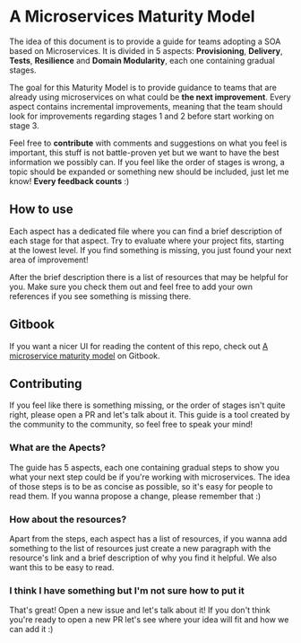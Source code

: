 # A Microservices Maturity Model

The idea of this document is to provide a guide for teams adopting a SOA based on Microservices. It is divided in 5 aspects: **Provisioning**, **Delivery**, **Tests**, **Resilience** and **Domain Modularity**, each one containing gradual stages.

The goal for this Maturity Model is to provide guidance to teams that are already using microservices on what could be **the next improvement**. Every aspect contains incremental improvements, meaning that the team should look for improvements regarding stages 1 and 2 before start working on stage 3.

Feel free to **contribute** with comments and suggestions on what you feel is important, this stuff is not battle-proven yet but we want to have the best information we possibly can. If you feel like the order of stages is wrong, a topic should be expanded or something new should be included, just let me know! **Every feedback counts** :\)

## How to use

Each aspect has a dedicated file where you can find a brief description of each stage for that aspect. Try to evaluate where your project fits, starting at the lowest level. If you find something is missing, you just found your next area of improvement!

After the brief description there is a list of resources that may be helpful for you. Make sure you check them out and feel free to add your own references if you see something is missing there.

## Gitbook

If you want a nicer UI for reading the content of this repo, check out [A microservice maturity model](https://marcosx.gitbooks.io/a-microservice-maturity-model/content/) on Gitbook.

## Contributing

If you feel like there is something missing, or the order of stages isn't quite right, please open a PR and let's talk about it. This guide is a tool created by the community to the community, so feel free to speak your mind!

### What are the Apects?

The guide has 5 aspects, each one containing gradual steps to show you what your next step could be if you're working with microservices. The idea of those steps is to be as concise as possible, so it's easy for people to read them. If you wanna propose a change, please remember that :\)

### How about the resources?

Apart from the steps, each aspect has a list of resources, if you wanna add something to the list of resources just create a new paragraph with the resource's link and a brief description of why you find it helpful. We also want this to be easy to read.

### I think I have something but I'm not sure how to put it

That's great! Open a new issue and let's talk about it! If you don't think you're ready to open a new PR let's see where your idea will fit and how we can add it :\)

